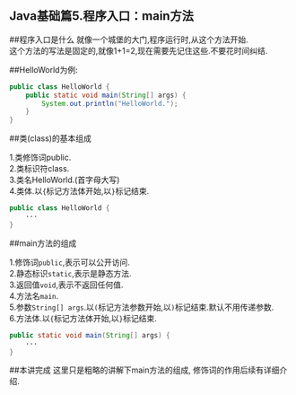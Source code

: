 Java基础篇5.程序入口：main方法
---

##程序入口是什么
就像一个城堡的大门,程序运行时,从这个方法开始.   
这个方法的写法是固定的,就像1+1=2,现在需要先记住这些.不要花时间纠结.  

##HelloWorld为例:
```java
public class HelloWorld {
	public static void main(String[] args) {
		System.out.println("HelloWorld.");
	}
}
```
##类(class)的基本组成

1.类修饰词public.   
2.类标识符class.   
3.类名HelloWorld.(首字母大写)   
4.类体.以`{`标记方法体开始,以`}`标记结束.   
```java
public class HelloWorld {
	···
}
```
##main方法的组成

1.修饰词`public`,表示可以公开访问.    
2.静态标识`static`,表示是静态方法.   
3.返回值`void`,表示不返回任何值.   
4.方法名`main`.   
5.参数`String[] args`.以`(`标记方法参数开始,以`)`标记结束.默认不用传递参数.    
6.方法体.以`{`标记方法体开始,以`}`标记结束.   
```java
public static void main(String[] args) {
	···
}
```
##本讲完成
这里只是粗略的讲解下main方法的组成, 修饰词的作用后续有详细介绍.
